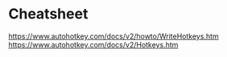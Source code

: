 ﻿# Cheatsheet

<https://www.autohotkey.com/docs/v2/howto/WriteHotkeys.htm>
<https://www.autohotkey.com/docs/v2/Hotkeys.htm>
